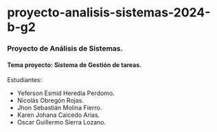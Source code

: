# proyecto-analisis-sistemas-2024-b-g2

### Proyecto de Análisis de Sistemas.

#### Tema proyecto: Sistema de Gestión de tareas.

Estudiantes: 
- Yeferson Esmid Heredia Perdomo.
- Nicolás Obregón Rojas.
- Jhon Sebastián Molina Fierro.
- Karen Johana Caicedo Arias.
- Oscar Guillermo Sierra Lozano.
